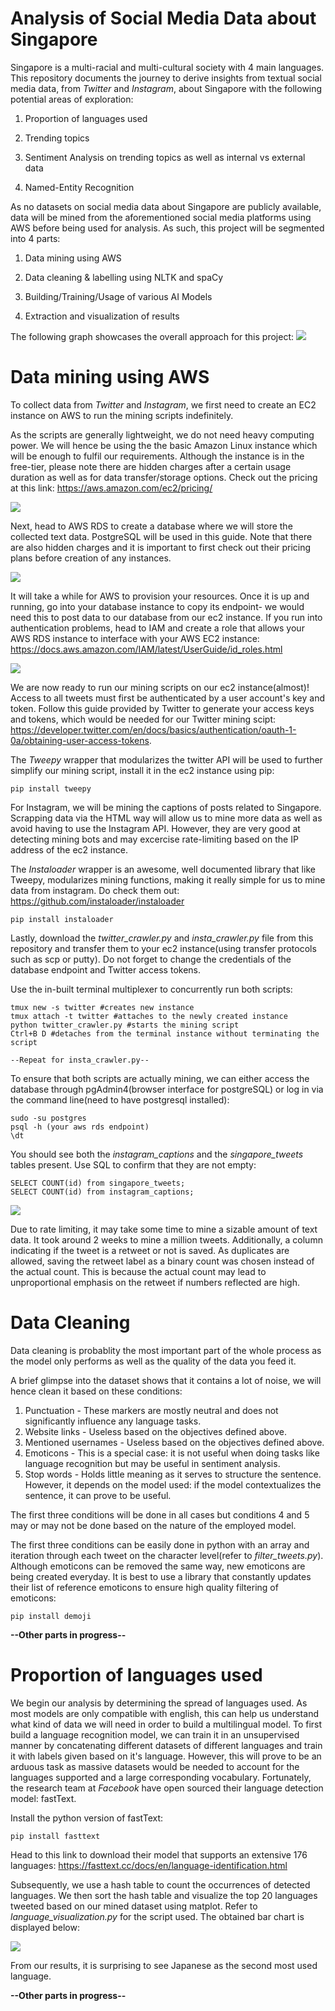 # Analysis of Social Media Data about Singapore

Singapore is a multi-racial and multi-cultural society with 4 main languages. This repository documents the journey to derive insights from textual social media data, from *Twitter* and *Instagram*, about Singapore with the following potential areas of exploration:

1) Proportion of languages used

2) Trending topics

3) Sentiment Analysis on trending topics as well as internal vs external data

4) Named-Entity Recognition 


As no datasets on social media data about Singapore are publicly available, data will be mined from the aforementioned social media platforms using AWS before being used for analysis. As such, this project will be segmented into 4 parts:

1) Data mining using AWS

2) Data cleaning & labelling using NLTK and spaCy

3) Building/Training/Usage of various AI Models

4) Extraction and visualization of results


The following graph showcases the overall approach for this project:
![](images/AWS%20flowchart.jpg)


# Data mining using AWS

To collect data from *Twitter* and *Instagram*, we first need to create an EC2 instance on AWS to run the mining scripts indefinitely.

As the scripts are generally lightweight, we do not need heavy computing power. We will hence be using the the basic Amazon Linux instance which will be enough to fulfil our requirements. Although the instance is in the free-tier, please note there are hidden charges after a certain usage duration as well as for data transfer/storage options. Check out the pricing at this link: https://aws.amazon.com/ec2/pricing/

![](images/ec2.png)

Next, head to AWS RDS to create a database where we will store the collected text data. PostgreSQL will be used in this guide. Note that there are also hidden charges and it is important to first check out their pricing plans before creation of any instances.

![](images/postgres.png)

It will take a while for AWS to provision your resources. Once it is up and running, go into your database instance to copy its endpoint- we would need this to post data to our database from our ec2 instance. If you run into authentication problems, head to IAM and create a role that allows your AWS RDS instance to interface with your AWS EC2 instance: https://docs.aws.amazon.com/IAM/latest/UserGuide/id_roles.html

![](images/endpoint.png)

We are now ready to run our mining scripts on our ec2 instance(almost)! Access to all tweets must first be authenticated by a user account's key and token. Follow this guide provided by Twitter to generate your access keys and tokens, which would be needed for our Twitter mining scipt: https://developer.twitter.com/en/docs/basics/authentication/oauth-1-0a/obtaining-user-access-tokens.

The *Tweepy* wrapper that modularizes the twitter API will be used to further simplify our mining script, install it in the ec2 instance using pip:
```
pip install tweepy
``` 

For Instagram, we will be mining the captions of posts related to Singapore. Scrapping data via the HTML way will allow us to mine more data as well as avoid having to use the Instagram API. However, they are very good at detecting mining bots and may excercise rate-limiting based on the IP address of the ec2 instance.

The *Instaloader* wrapper is an awesome, well documented library that like Tweepy, modularizes mining functions, making it really simple for us to mine data from instagram. Do check them out: https://github.com/instaloader/instaloader

```
pip install instaloader
```

Lastly, download the *twitter_crawler.py* and *insta_crawler.py* file from this repository and transfer them to your ec2 instance(using transfer protocols such as scp or putty). Do not forget to change the credentials of the database endpoint and Twitter access tokens.

Use the in-built terminal multiplexer to concurrently run both scripts:
```
tmux new -s twitter #creates new instance
tmux attach -t twitter #attaches to the newly created instance
python twitter_crawler.py #starts the mining script
Ctrl+B D #detaches from the terminal instance without terminating the script

--Repeat for insta_crawler.py--
```

To ensure that both scripts are actually mining, we can either access the database through pgAdmin4(browser interface for postgreSQL) or log in via the command line(need to have postgresql installed):
```
sudo -su postgres
psql -h (your aws rds endpoint)
\dt
```

You should see both the *instagram_captions* and the *singapore_tweets* tables present. Use SQL to confirm that they are not empty:
```
SELECT COUNT(id) from singapore_tweets;
SELECT COUNT(id) from instagram_captions;
```

![](images/db.png)

Due to rate limiting, it may take some time to mine a sizable amount of text data. It took around 2 weeks to mine a million tweets. Additionally, a column indicating if the tweet is a retweet or not is saved. As duplicates are allowed, saving the retweet label as a binary count was chosen instead of the actual count. This is because the actual count may lead to unproportional emphasis on the retweet if numbers reflected are high.

# Data Cleaning

Data cleaning is probablity the most important part of the whole process as the model only performs as well as the quality of the data you feed it.

A brief glimpse into the dataset shows that it contains a lot of noise, we will hence clean it based on these conditions:

1) Punctuation - These markers are mostly neutral and does not significantly influence any language tasks.
2) Website links - Useless based on the objectives defined above.
3) Mentioned usernames - Useless based on the objectives defined above.
4) Emoticons - This is a special case: it is not useful when doing tasks like language recognition but may be useful in sentiment analysis.
5) Stop words - Holds little meaning as it serves to structure the sentence. However, it depends on the model used: if the model contextualizes the sentence, it can prove to be useful.

The first three conditions will be done in all cases but conditions 4 and 5 may or may not be done based on the nature of the employed model.

The first three conditions can be easily done in python with an array and iteration through each tweet on the character level(refer to *filter_tweets.py*). Although emoticons can be removed the same way, new emoticons are being created everyday. It is best to use a library that constantly updates their list of reference emoticons to ensure high quality filtering of emoticons:
```
pip install demoji
```

**--Other parts in progress--**

# Proportion of languages used

We begin our analysis by determining the spread of languages used. As most models are only compatible with english, this can help us understand what kind of data we will need in order to build a multilingual model. To first build a language recognition model, we can train it in an unsupervised manner by concatenating different datasets of different languages and train it with labels given based on it's language. However, this will prove to be an arduous task as massive datasets would be needed to account for the languages supported and a large corresponding vocabulary. Fortunately, the research team at *Facebook* have open sourced their language detection model: fastText.

Install the python version of fastText:
```
pip install fasttext
```

Head to this link to download their model that supports an extensive 176 languages: https://fasttext.cc/docs/en/language-identification.html

Subsequently, we use a hash table to count the occurrences of detected languages. We then sort the hash table and visualize the top 20 languages tweeted based on our mined dataset using matplot. Refer to *language_visualization.py* for the script used. The obtained bar chart is displayed below:

![](images/language.png)

From our results, it is surprising to see Japanese as the second most used language.

**--Other parts in progress--**




